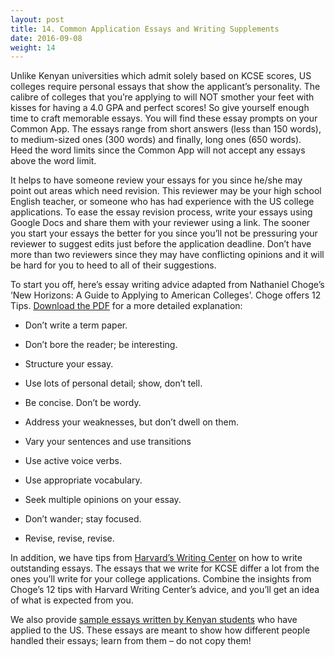 ```yaml
---
layout: post 
title: 14. Common Application Essays and Writing Supplements
date: 2016-09-08
weight: 14
---
```


Unlike Kenyan universities which admit solely based on KCSE scores, US colleges require personal essays that show the applicant’s personality. The calibre of colleges that you’re applying to will NOT smother your feet with kisses for having a 4.0 GPA and perfect scores! So give yourself enough time to craft memorable essays. You will find these essay prompts on your Common App. The essays range from short answers (less than 150 words), to medium-sized ones (300 words) and finally, long ones (650 words). Heed the word limits since the Common App will not accept any essays above the word limit.

It helps to have someone review your essays for you since he/she may point out areas which need revision. This reviewer may be your high school English teacher, or someone who has had experience with the US college applications. To ease the essay revision process, write your essays using Google Docs and share them with your reviewer using a link. The sooner you start your essays the better for you since you’ll not be pressuring your reviewer to suggest edits just before the application deadline. Don’t have more than two reviewers since they may have conflicting opinions and it will be hard for you to heed to all of their suggestions.

To start you off, here’s essay writing advice adapted from Nathaniel Choge’s ‘New Horizons: A Guide to Applying to American Colleges’. Choge offers 12 Tips. [Download the PDF](https://drive.google.com/open?id=0BxcN6nrpsXL6SGl4cHNNc3h5WWs) for a more detailed explanation:

* Don’t write a term paper.

* Don’t bore the reader; be interesting.

* Structure your essay.

* Use lots of personal detail; show, don’t tell.

* Be concise. Don’t be wordy.

* Address your weaknesses, but don’t dwell on them.

* Vary your sentences and use transitions

* Use active voice verbs.

* Use appropriate vocabulary.

* Seek multiple opinions on your essay.

* Don’t wander; stay focused.

* Revise, revise, revise.

In addition, we have tips from [Harvard’s Writing Center](https://drive.google.com/open?id=0BxcN6nrpsXL6d1loaHVla18tOFk) on how to write outstanding essays. The essays that we write for KCSE differ a lot from the ones you’ll write for your college applications. Combine the insights from Choge’s 12 tips with Harvard Writing Center’s advice, and you’ll get an idea of what is expected from you.

We also provide [sample essays written by Kenyan students](https://drive.google.com/open?id=0BxcN6nrpsXL6TEFFalUyWUtZelU) who have applied to the US. These essays are meant to show how different people handled their essays; learn from them – do not copy them!

